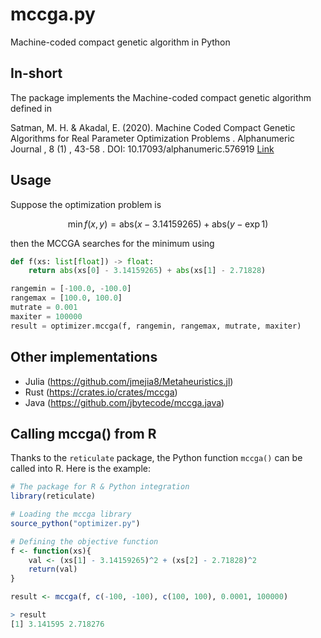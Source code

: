 # mccga.py
Machine-coded compact genetic algorithm in Python


## In-short

The package implements the Machine-coded compact genetic algorithm defined in 

Satman, M. H. & Akadal, E. (2020). Machine Coded Compact Genetic Algorithms for Real Parameter Optimization Problems . Alphanumeric Journal , 8 (1) , 43-58 . DOI: 10.17093/alphanumeric.576919 [Link](https://dergipark.org.tr/en/pub/alphanumeric/issue/55603/576919)

## Usage 

Suppose the optimization problem is 

$$
\min f(x, y) = \text{abs}(x - 3.14159265) + \text{abs}(y - \exp{1})
$$

then the MCCGA searches for the minimum using 

```python 
def f(xs: list[float]) -> float:
    return abs(xs[0] - 3.14159265) + abs(xs[1] - 2.71828)

rangemin = [-100.0, -100.0]
rangemax = [100.0, 100.0]
mutrate = 0.001
maxiter = 100000
result = optimizer.mccga(f, rangemin, rangemax, mutrate, maxiter)
```


## Other implementations

- Julia (https://github.com/jmejia8/Metaheuristics.jl)
- Rust (https://crates.io/crates/mccga)
- Java (https://github.com/jbytecode/mccga.java)



## Calling mccga() from R

Thanks to the `reticulate` package, the Python function `mccga()` can be called into R.
Here is the example:

```R
# The package for R & Python integration
library(reticulate)

# Loading the mccga library
source_python("optimizer.py")

# Defining the objective function 
f <- function(xs){
    val <- (xs[1] - 3.14159265)^2 + (xs[2] - 2.71828)^2
    return(val)
}

result <- mccga(f, c(-100, -100), c(100, 100), 0.0001, 100000)

> result
[1] 3.141595 2.718276
```
